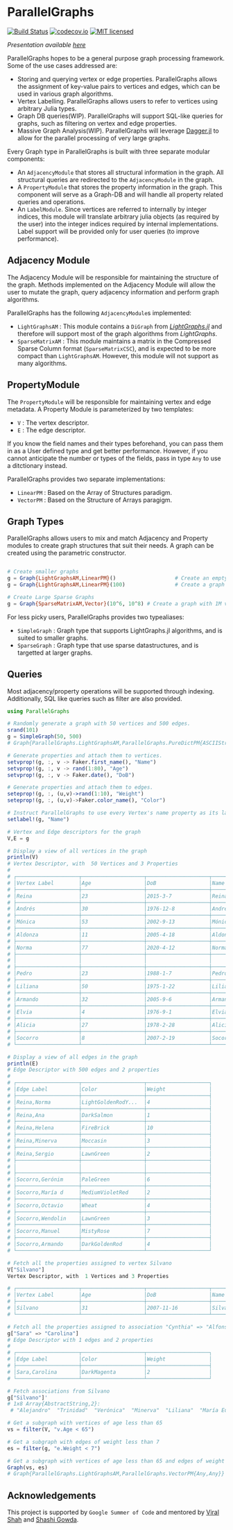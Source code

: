 # ParallelGraphs

[![Build Status](https://travis-ci.org/pranavtbhat/ParallelGraphs.jl.svg?branch=master)](https://travis-ci.org/pranavtbhat/ParallelGraphs.jl)
[![codecov.io](http://codecov.io/github/pranavtbhat/ParallelGraphs.jl/coverage.svg?branch=master)](http://codecov.io/github/pranavtbhat/ParallelGraphs.jl)
[![MIT licensed](https://img.shields.io/badge/license-MIT-blue.svg)](https://raw.githubusercontent.com/pranavtbhat/ParallelGraphs.jl/master/LICENSE.md)

*Presentation available [here](https://pranavtbhat.github.io/ParallelGraphs.jl/#/)*

ParallelGraphs hopes to be a general purpose graph processing framework. Some of the use cases addressed are:
- Storing and querying vertex or edge properties. ParallelGraphs allows the assignment of key-value pairs to vertices and edges, which can be used in various graph algorithms.
- Vertex Labelling. ParallelGraphs allows users to refer to vertices using arbitrary Julia types.
- Graph DB queries(WIP). ParallelGraphs will support SQL-like queries for graphs, such as filtering on vertex and edge properties.
- Massive Graph Analysis(WIP). ParallelGraphs will leverage [Dagger.jl](https://github.com/JuliaParallel/Dagger.jl) to allow for the parallel processing of very large graphs.

Every Graph type in ParallelGraphs is built with three separate modular components:
- An `AdjacencyModule` that stores all structural information in the graph. All structural queries are redirected to the `AdjacencyModule` in the graph.
- A `PropertyModule` that stores the property information in the graph. This component will serve as a Graph-DB and will handle all property related queries and operations.
- An `LabelModule`. Since vertices are referred to internally by integer indices, this module will translate arbitrary julia objects (as required by the user) into the integer indices required by internal implementations. Label support will be provided only for user queries (to improve performance).


## Adjacency Module
The Adjacency Module will be responsible for maintaining the structure of the graph. Methods implemented on the Adjacency Module will allow the user to mutate the graph, query adjacency information and perform graph algorithms.

ParallelGraphs has the following `AdjacencyModule`s implemented:
- `LightGraphsAM` : This module contains a `DiGraph` from *[LightGraphs.jl](https://github.com/JuliaGraphs/LightGraphs.jl)* and therefore will support most of the graph algorithms from *LightGraphs*.
- `SparseMatrixAM` : This module maintains a matrix in the Compressed Sparse Column format (`SparseMatrixCSC`), and is expected to be more compact than `LightGraphsAM`. However, this module will not support as many algorithms.

## PropertyModule
The `PropertyModule` will be responsible for maintaining vertex and edge metadata. A Property Module is parameterized by two templates:

- `V` : The vertex descriptor.
- `E` : The edge descriptor.

If you know the field names and their types beforehand, you can pass them in as a User defined type and get better performance. However, if you cannot anticipate the number or types of the fields, pass in type `Any` to use a ditctionary instead.

ParallelGraphs provides two separate implementations:
- `LinearPM` : Based on the Array of Structures paradigm.
- `VectorPM` : Based on the Structure of Arrays paragigm.

## Graph Types
ParallelGraphs allows users to mix and match Adjacency and Property modules to create graph structures that suit their needs. A graph can be created using the parametric constructor.

```julia

# Create smaller graphs
g = Graph{LightGraphsAM,LinearPM}()                   # Create an empty graph
g = Graph{LightGraphsAM,LinearPM}(100)                # Create a graph with 100 vertices

# Create Large Sparse Graphs
g = Graph{SparseMatrixAM,Vector}(10^6, 10^8) # Create a graph with 1M vertices and 100M edges.
```

For less picky users, ParallelGraphs provides two typealiases:
- `SimpleGraph` : Graph type that supports LightGraphs.jl algorithms, and is suited to smaller graphs.
- `SparseGraph` : Graph type that use sparse datastructures, and is targetted at larger graphs.

## Queries
Most adjacency/property operations will be supported through indexing. Additionally, SQL like queries such as filter are also provided.

```julia
using ParallelGraphs

# Randomly generate a graph with 50 vertices and 500 edges.
srand(101)
g = SimpleGraph(50, 500)
# Graph{ParallelGraphs.LightGraphsAM,ParallelGraphs.PureDictPM{ASCIIString,Any}} with 50 vertices and 500 edges

# Generate properties and attach them to vertices.
setvprop!(g, :, v -> Faker.first_name(), "Name")
setvprop!(g, :, v -> rand(1:80), "Age")
setvprop!(g, :, v -> Faker.date(), "DoB")

# Generate properties and attach them to edges.
seteprop!(g, :, (u,v)->rand(1:10), "Weight")
seteprop!(g, :, (u,v)->Faker.color_name(), "Color")

# Instruct ParallelGraphs to use every Vertex's name property as its label
setlabel!(g, "Name")

# Vertex and Edge descriptors for the graph
V,E = g

# Display a view of all vertices in the graph
println(V)
# Vertex Descriptor, with  50 Vertices and 3 Properties
#
# ┌────────────────────┬────────────────────┬────────────────────┬────────────────────┐
# │Vertex Label        │Age                 │DoB                 │Name                │
# ├────────────────────┼────────────────────┼────────────────────┼────────────────────┤
# │Reina               │23                  │2015-3-7            │Reina               │
# ├────────────────────┼────────────────────┼────────────────────┼────────────────────┤
# │Andrés              │30                  │1976-12-8           │Andrés              │
# ├────────────────────┼────────────────────┼────────────────────┼────────────────────┤
# │Mónica              │53                  │2002-9-13           │Mónica              │
# ├────────────────────┼────────────────────┼────────────────────┼────────────────────┤
# │Aldonza             │11                  │2005-4-18           │Aldonza             │
# ├────────────────────┼────────────────────┼────────────────────┼────────────────────┤
# │Norma               │77                  │2020-4-12           │Norma               │
# ├────────────────────┼────────────────────┼────────────────────┼────────────────────┤
# │                    │                    │                    │                    │
# ├────────────────────┼────────────────────┼────────────────────┼────────────────────┤
# │Pedro               │23                  │1988-1-7            │Pedro               │
# ├────────────────────┼────────────────────┼────────────────────┼────────────────────┤
# │Liliana             │50                  │1975-1-22           │Liliana             │
# ├────────────────────┼────────────────────┼────────────────────┼────────────────────┤
# │Armando             │32                  │2005-9-6            │Armando             │
# ├────────────────────┼────────────────────┼────────────────────┼────────────────────┤
# │Elvia               │4                   │1976-9-1            │Elvia               │
# ├────────────────────┼────────────────────┼────────────────────┼────────────────────┤
# │Alicia              │27                  │1978-2-28           │Alicia              │
# ├────────────────────┼────────────────────┼────────────────────┼────────────────────┤
# │Socorro             │8                   │2007-2-19           │Socorro             │
# └────────────────────┴────────────────────┴────────────────────┴────────────────────┘

# Display a view of all edges in the graph
println(E)
# Edge Descriptor with 500 edges and 2 properties
#
# ┌────────────────────┬────────────────────┬────────────────────┐
# │Edge Label          │Color               │Weight              │
# ├────────────────────┼────────────────────┼────────────────────┤
# │Reina,Norma         │LightGoldenRodY...  │4                   │
# ├────────────────────┼────────────────────┼────────────────────┤
# │Reina,Ana           │DarkSalmon          │1                   │
# ├────────────────────┼────────────────────┼────────────────────┤
# │Reina,Helena        │FireBrick           │10                  │
# ├────────────────────┼────────────────────┼────────────────────┤
# │Reina,Minerva       │Moccasin            │3                   │
# ├────────────────────┼────────────────────┼────────────────────┤
# │Reina,Sergio        │LawnGreen           │2                   │
# ├────────────────────┼────────────────────┼────────────────────┤
# │                    │                    │                    │
# ├────────────────────┼────────────────────┼────────────────────┤
# │Socorro,Gerónim     │PaleGreen           │6                   │
# ├────────────────────┼────────────────────┼────────────────────┤
# │Socorro,María d     │MediumVioletRed     │2                   │
# ├────────────────────┼────────────────────┼────────────────────┤
# │Socorro,Octavio     │Wheat               │4                   │
# ├────────────────────┼────────────────────┼────────────────────┤
# │Socorro,Wendolin    │LawnGreen           │3                   │
# ├────────────────────┼────────────────────┼────────────────────┤
# │Socorro,Manuel      │MistyRose           │7                   │
# ├────────────────────┼────────────────────┼────────────────────┤
# │Socorro,Armando     │DarkGoldenRod       │4                   │
# └────────────────────┴────────────────────┴────────────────────┘

# Fetch all the properties assigned to vertex Silvano
V["Silvano"]
Vertex Descriptor, with  1 Vertices and 3 Properties

# ┌────────────────────┬────────────────────┬────────────────────┬────────────────────┐
# │Vertex Label        │Age                 │DoB                 │Name                │
# ├────────────────────┼────────────────────┼────────────────────┼────────────────────┤
# │Silvano             │31                  │2007-11-16          │Silvano             │
# └────────────────────┴────────────────────┴────────────────────┴────────────────────┘

# Fetch all the properties assigned to association "Cynthia" => "Alfonso"
g["Sara" => "Carolina"]
# Edge Descriptor with 1 edges and 2 properties
#
# ┌────────────────────┬────────────────────┬────────────────────┐
# │Edge Label          │Color               │Weight              │
# ├────────────────────┼────────────────────┼────────────────────┤
# │Sara,Carolina       │DarkMagenta         │2                   │
# └────────────────────┴────────────────────┴────────────────────┘

# Fetch associations from Silvano
g["Silvano"]'
# 1x8 Array{AbstractString,2}:
 # "Alejandro"  "Trinidad"  "Verónica"  "Minerva"  "Liliana"  "María Eugenia"  "Manuel"  "Alicia"

# Get a subgraph with vertices of age less than 65
vs = filter(V, "v.Age < 65")

# Get a subgraph with edges of weight less than 7
es = filter(g, "e.Weight < 7")

# Get a subgraph with vertices of age less than 65 and edges of weight less than 7
Graph(vs, es)
# Graph{ParallelGraphs.LightGraphsAM,ParallelGraphs.VectorPM{Any,Any}} with 40 vertices and 188 edges

```

## Acknowledgements
This project is supported by `Google Summer of Code` and mentored by [Viral Shah](https://github.com/ViralBShah) and [Shashi Gowda](https://github.com/shashi).
